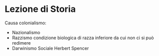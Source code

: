 # Lezione di Storia

Causa colonialismo:
* Nazionalismo
* Razzismo condizione biologica di razza inferiore da cui non ci si può redimere
* Darwinismo Sociale    Herbert Spencer
<!--stackedit_data:
eyJoaXN0b3J5IjpbNDA2MDg3MjA0XX0=
-->